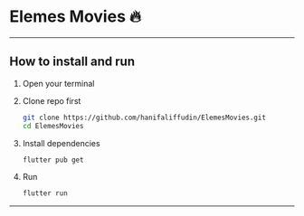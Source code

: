 # Elemes Movies 🔥

---

## How to install and run

1. Open your terminal
   
2. Clone repo first
   ```bash
   git clone https://github.com/hanifaliffudin/ElemesMovies.git
   cd ElemesMovies
   ```
   
3. Install dependencies
   ```bash
   flutter pub get

4. Run
   ```bash
   flutter run
   ```

---
